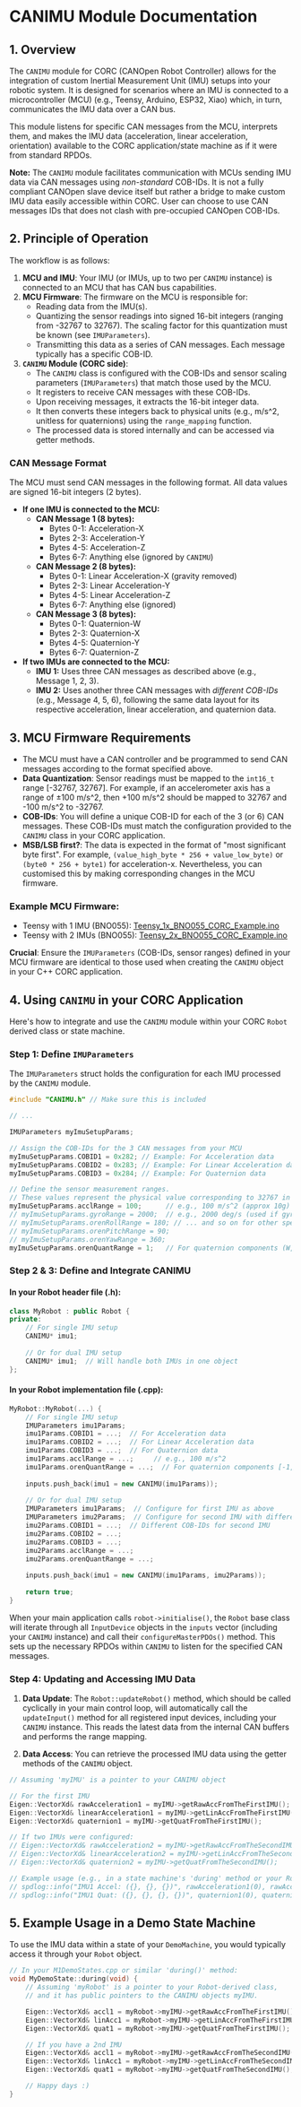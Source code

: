 # CANIMU Module Documentation

## 1. Overview

The `CANIMU` module for CORC (CANOpen Robot Controller) allows for the integration of custom Inertial Measurement Unit (IMU) setups into your robotic system. It is designed for scenarios where an IMU is connected to a microcontroller (MCU) (e.g., Teensy, Arduino, ESP32, Xiao) which, in turn, communicates the IMU data over a CAN bus.

This module listens for specific CAN messages from the MCU, interprets them, and makes the IMU data (acceleration, linear acceleration, orientation) available to the CORC application/state machine as if it were from standard RPDOs.

**Note:** The `CANIMU` module facilitates communication with MCUs sending IMU data via CAN messages using *non-standard* COB-IDs. It is not a fully compliant CANOpen slave device itself but rather a bridge to make custom IMU data easily accessible within CORC. User can choose to use CAN messages IDs that does not clash with pre-occupied CANOpen COB-IDs.

## 2. Principle of Operation

The workflow is as follows:

1.  **MCU and IMU**: Your IMU (or IMUs, up to two per `CANIMU` instance) is connected to an MCU that has CAN bus capabilities.
2.  **MCU Firmware**: The firmware on the MCU is responsible for:
    *   Reading data from the IMU(s).
    *   Quantizing the sensor readings into signed 16-bit integers (ranging from -32767 to 32767). The scaling factor for this quantization must be known (see `IMUParameters`).
    *   Transmitting this data as a series of CAN messages. Each message typically has a specific COB-ID.
3.  **`CANIMU` Module (CORC side)**:
    *   The `CANIMU` class is configured with the COB-IDs and sensor scaling parameters (`IMUParameters`) that match those used by the MCU.
    *   It registers to receive CAN messages with these COB-IDs.
    *   Upon receiving messages, it extracts the 16-bit integer data.
    *   It then converts these integers back to physical units (e.g., m/s^2, unitless for quaternions) using the `range_mapping` function.
    *   The processed data is stored internally and can be accessed via getter methods.

### CAN Message Format

The MCU must send CAN messages in the following format. All data values are signed 16-bit integers (2 bytes).

*   **If one IMU is connected to the MCU:**
    *   **CAN Message 1 (8 bytes):**
        *   Bytes 0-1: Acceleration-X
        *   Bytes 2-3: Acceleration-Y
        *   Bytes 4-5: Acceleration-Z
        *   Bytes 6-7: Anything else (ignored by `CANIMU`)
    *   **CAN Message 2 (8 bytes):**
        *   Bytes 0-1: Linear Acceleration-X (gravity removed)
        *   Bytes 2-3: Linear Acceleration-Y
        *   Bytes 4-5: Linear Acceleration-Z
        *   Bytes 6-7: Anything else (ignored)
    *   **CAN Message 3 (8 bytes):**
        *   Bytes 0-1: Quaternion-W
        *   Bytes 2-3: Quaternion-X
        *   Bytes 4-5: Quaternion-Y
        *   Bytes 6-7: Quaternion-Z
*   **If two IMUs are connected to the MCU:**
    *   **IMU 1:** Uses three CAN messages as described above (e.g., Message 1, 2, 3).
    *   **IMU 2:** Uses another three CAN messages with *different COB-IDs* (e.g., Message 4, 5, 6), following the same data layout for its respective acceleration, linear acceleration, and quaternion data.

## 3. MCU Firmware Requirements

*   The MCU must have a CAN controller and be programmed to send CAN messages according to the format specified above.
*   **Data Quantization**: Sensor readings must be mapped to the `int16_t` range \[-32767, 32767\]. For example, if an accelerometer axis has a range of ±100 m/s^2, then +100 m/s^2 should be mapped to 32767 and -100 m/s^2 to -32767.
*   **COB-IDs**: You will define a unique COB-ID for each of the 3 (or 6) CAN messages. These COB-IDs must match the configuration provided to the `CANIMU` class in your CORC application.
*   **MSB/LSB first?**: The data is expected in the format of "most significant byte first". For example, `(value_high_byte * 256 + value_low_byte)` or `(byte0 * 256 + byte1)` for acceleration-x. Nevertheless, you can customised this by making corresponding changes in the MCU firmware. 

### Example MCU Firmware:

*   Teensy with 1 IMU (BNO055): [Teensy_1x_BNO055_CORC_Example.ino](https://github.com/MingruiSun2019/open_source_knee_orthosis/blob/master/firmware/Teensy_1x_BNO055_CORC_Example/Teensy_1x_BNO055_CORC_Example.ino)
*   Teensy with 2 IMUs (BNO055): [Teensy_2x_BNO055_CORC_Example.ino](https://github.com/MingruiSun2019/open_source_knee_orthosis/blob/master/firmware/Teensy_2x_BNO055_CORC_Example/Teensy_2x_BNO055_CORC_Example.ino)

**Crucial**: Ensure the `IMUParameters` (COB-IDs, sensor ranges) defined in your MCU firmware are identical to those used when creating the `CANIMU` object in your C++ CORC application.

## 4. Using `CANIMU` in your CORC Application

Here's how to integrate and use the `CANIMU` module within your CORC `Robot` derived class or state machine.

### Step 1: Define `IMUParameters`

The `IMUParameters` struct holds the configuration for each IMU processed by the `CANIMU` module.

```cpp
#include "CANIMU.h" // Make sure this is included

// ...

IMUParameters myImuSetupParams;

// Assign the COB-IDs for the 3 CAN messages from your MCU
myImuSetupParams.COBID1 = 0x282; // Example: For Acceleration data
myImuSetupParams.COBID2 = 0x283; // Example: For Linear Acceleration data
myImuSetupParams.COBID3 = 0x284; // Example: For Quaternion data

// Define the sensor measurement ranges.
// These values represent the physical value corresponding to 32767 in the int16_t message.
myImuSetupParams.acclRange = 100;      // e.g., 100 m/s^2 (approx 10g) for acceleration values
// myImuSetupParams.gyroRange = 2000;  // e.g., 2000 deg/s (used if gyro data was part of the messages)
// myImuSetupParams.orenRollRange = 180; // ... and so on for other specific orientation types if applicable
// myImuSetupParams.orenPitchRange = 90;
// myImuSetupParams.orenYawRange = 360;
myImuSetupParams.orenQuantRange = 1;   // For quaternion components (W, X, Y, Z), which are typically in the range [-1, 1]
```

### Step 2 & 3: Define and Integrate CANIMU

#### In your Robot header file (.h):
```cpp
class MyRobot : public Robot {
private:
    // For single IMU setup
    CANIMU* imu1;
    
    // Or for dual IMU setup
    CANIMU* imu1;  // Will handle both IMUs in one object
};
```

#### In your Robot implementation file (.cpp):
```cpp
MyRobot::MyRobot(...) {
    // For single IMU setup
    IMUParameters imu1Params;
    imu1Params.COBID1 = ...;  // For Acceleration data
    imu1Params.COBID2 = ...;  // For Linear Acceleration data
    imu1Params.COBID3 = ...;  // For Quaternion data
    imu1Params.acclRange = ...;     // e.g., 100 m/s^2
    imu1Params.orenQuantRange = ...;  // For quaternion components [-1, 1]
    
    inputs.push_back(imu1 = new CANIMU(imu1Params));
    
    // Or for dual IMU setup
    IMUParameters imu1Params;  // Configure for first IMU as above
    IMUParameters imu2Params;  // Configure for second IMU with different COB-IDs
    imu2Params.COBID1 = ...;  // Different COB-IDs for second IMU
    imu2Params.COBID2 = ...;
    imu2Params.COBID3 = ...;
    imu2Params.acclRange = ...;
    imu2Params.orenQuantRange = ...;
    
    inputs.push_back(imu1 = new CANIMU(imu1Params, imu2Params));
    
    return true;
}
```

When your main application calls `robot->initialise()`, the `Robot` base class will iterate through all `InputDevice` objects in the `inputs` vector (including your `CANIMU` instance) and call their `configureMasterPDOs()` method. This sets up the necessary RPDOs within `CANIMU` to listen for the specified CAN messages.

### Step 4: Updating and Accessing IMU Data

1.  **Data Update**: The `Robot::updateRobot()` method, which should be called cyclically in your main control loop, will automatically call the `updateInput()` method for all registered input devices, including your `CANIMU` instance. This reads the latest data from the internal CAN buffers and performs the range mapping.

2.  **Data Access**: You can retrieve the processed IMU data using the getter methods of the `CANIMU` object.

```cpp
// Assuming 'myIMU' is a pointer to your CANIMU object

// For the first IMU
Eigen::VectorXd& rawAcceleration1 = myIMU->getRawAccFromTheFirstIMU();       // Returns 3D vector (x,y,z)
Eigen::VectorXd& linearAcceleration1 = myIMU->getLinAccFromTheFirstIMU();  // Returns 3D vector (x,y,z)
Eigen::VectorXd& quaternion1 = myIMU->getQuatFromTheFirstIMU();          // Returns 4D vector (w,x,y,z)

// If two IMUs were configured:
// Eigen::VectorXd& rawAcceleration2 = myIMU->getRawAccFromTheSecondIMU();
// Eigen::VectorXd& linearAcceleration2 = myIMU->getLinAccFromTheSecondIMU();
// Eigen::VectorXd& quaternion2 = myIMU->getQuatFromTheSecondIMU();

// Example usage (e.g., in a state machine's 'during' method or your Robot's update logic):
// spdlog::info("IMU1 Accel: ({}, {}, {})", rawAcceleration1(0), rawAcceleration1(1), rawAcceleration1(2));
// spdlog::info("IMU1 Quat: ({}, {}, {}, {})", quaternion1(0), quaternion1(1), quaternion1(2), quaternion1(3));
```

## 5. Example Usage in a Demo State Machine

To use the IMU data within a state of your `DemoMachine`, you would typically access it through your `Robot` object.

```cpp
// In your M1DemoStates.cpp or similar 'during()' method:
void MyDemoState::during(void) {
    // Assuming 'myRobot' is a pointer to your Robot-derived class,
    // and it has public pointers to the CANIMU objects myIMU.

    Eigen::VectorXd& accl1 = myRobot->myIMU->getRawAccFromTheFirstIMU();
    Eigen::VectorXd& linAcc1 = myRobot->myIMU->getLinAccFromTheFirstIMU();
    Eigen::VectorXd& quat1 = myRobot->myIMU->getQuatFromTheFirstIMU();

    // If you have a 2nd IMU
    Eigen::VectorXd& accl1 = myRobot->myIMU->getRawAccFromTheSecondIMU();
    Eigen::VectorXd& linAcc1 = myRobot->myIMU->getLinAccFromTheSecondIMU();
    Eigen::VectorXd& quat1 = myRobot->myIMU->getQuatFromTheSecondIMU();

    // Happy days :)
}
```
